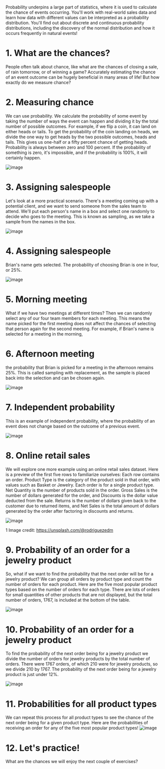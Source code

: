 Probability underpins a large part of statistics, where it is used to calculate the chance of events occurring. You'll work with real-world sales data and learn how data with different values can be interpreted as a probability distribution. You'll find out about discrete and continuous probability distributions, including the discovery of the normal distribution and how it occurs frequently in natural events!

# 1. What are the chances?

People often talk about chance, like what are the chances of closing a sale, of rain tomorrow, or of winning a game? Accurately estimating the chance of an event outcome can be hugely beneficial in many areas of life! But how exactly do we measure chance?

# 2. Measuring chance

We can use probability. We calculate the probability of some event by taking the number of ways the event can happen and dividing it by the total number of possible outcomes. For example, if we flip a coin, it can land on either heads or tails. To get the probability of the coin landing on heads, we divide the one way to get heads by the two possible outcomes, heads and tails. This gives us one-half or a fifty percent chance of getting heads. Probability is always between zero and 100 percent. If the probability of something is zero, it's impossible, and if the probability is 100%, it will certainly happen.

![image](https://github.com/artempohribnyi/datacamp/assets/113499718/7baf5efb-e6a3-47da-8dbf-e989c26279bc)

# 3. Assigning salespeople

Let's look at a more practical scenario. There's a meeting coming up with a potential client, and we want to send someone from the sales team to attend. We'll put each person's name in a box and select one randomly to decide who goes to the meeting. This is known as sampling, as we take a sample from the names in the box.

![image](https://github.com/artempohribnyi/datacamp/assets/113499718/6fbfda7d-ea4d-4582-ad67-d02dcab6eaea)

# 4. Assigning salespeople

Brian's name gets selected. The probability of choosing Brian is one in four, or 25%.

![image](https://github.com/artempohribnyi/datacamp/assets/113499718/c0df148e-5942-4c75-b5de-7772ecdfb07f)

# 5. Morning meeting

What if we have two meetings at different times? Then we can randomly select any of our four team members for each meeting. This means the name picked for the first meeting does not affect the chances of selecting that person again for the second meeting. For example, if Brian's name is selected for a meeting in the morning,

# 6. Afternoon meeting

the probability that Brian is picked for a meeting in the afternoon remains 25%. This is called sampling with replacement, as the sample is placed back into the selection and can be chosen again.

![image](https://github.com/artempohribnyi/datacamp/assets/113499718/0cf39089-f0c7-483a-9aa1-4854b7385b32)

# 7. Independent probability

This is an example of independent probability, where the probability of an event does not change based on the outcome of a previous event.

![image](https://github.com/artempohribnyi/datacamp/assets/113499718/c99123c2-0f78-44c0-b27d-b7f6d92d8462)

# 8. Online retail sales

We will explore one more example using an online retail sales dataset. Here is a preview of the first five rows to familiarize ourselves: Each row contains an order. Product Type is the category of the product sold in that order, with values such as Basket or Jewelry. Each order is for a single product type. Net Quantity is the number of products sold in the order. Gross Sales is the number of dollars generated for the order, and Discounts is the dollar value deducted from the sale. Returns is the number of dollars given back to the customer due to returned items, and Net Sales is the total amount of dollars generated by the order after factoring in discounts and returns.

![image](https://github.com/artempohribnyi/datacamp/assets/113499718/946fce36-e23c-4c3d-b6e9-9efb252cf258)

1 Image credit: https://unsplash.com/@rodriguezedm

# 9. Probability of an order for a jewelry product

So, what if we want to find the probability that the next order will be for a jewelry product? We can group all orders by product type and count the number of orders for each product. Here are the five most popular product types based on the number of orders for each type. There are lots of orders for small quantities of other products that are not displayed, but the total number of orders, 1767, is included at the bottom of the table.

![image](https://github.com/artempohribnyi/datacamp/assets/113499718/7eb02c93-71e0-41cc-807f-e92bb4425491)

# 10. Probability of an order for a jewelry product

To find the probability of the next order being for a jewelry product we divide the number of orders for jewelry products by the total number of orders. There were 1767 orders, of which 210 were for jewelry products, so we divide 210 by 1767. The probability of the next order being for a jewelry product is just under 12%.

![image](https://github.com/artempohribnyi/datacamp/assets/113499718/a25af9fd-00d6-413a-b241-0a80191b1242)

# 11. Probabilities for all product types

We can repeat this process for all product types to see the chance of the next order being for a given product type. Here are the probabilities of receiving an order for any of the five most popular product types!
![image](https://github.com/artempohribnyi/datacamp/assets/113499718/40ab0a97-1f20-44c8-9ad6-b04920b70705)

# 12. Let's practice!

What are the chances we will enjoy the next couple of exercises?


